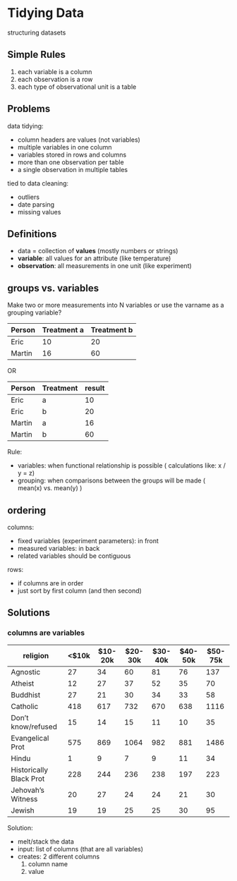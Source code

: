 # Tidying Data  

structuring datasets

## Simple Rules

1. each variable is a column
2. each observation is a row
3. each type of observational unit is a table

## Problems

data tidying: 
* column headers are values (not variables)
* multiple variables in one column  
* variables stored in rows and columns  
* more than one observation per table 
* a single observation in multiple tables

tied to data cleaning:
* outliers
* date parsing
* missing values

## Definitions

* data = collection of **values** (mostly numbers or strings)
* **variable**: all values for an attribute (like temperature)
* **observation**: all measurements in one unit (like experiment)

## groups vs. variables

Make two or more measurements into N variables or use the varname as a grouping variable?

| Person | Treatment a | Treatment b |
| --- | --- | --- |
| Eric  | 10 | 20 |
| Martin  | 16 | 60 |

OR  

| Person | Treatment | result |
| --- | --- | --- |
| Eric  | a | 10 |
| Eric  | b | 20 |
| Martin  | a | 16 |
| Martin  | b | 60 |

Rule:

* variables: when functional relationship is possible ( calculations like: x / y = z)
* grouping: when comparisons between the groups will be made ( mean(x) vs. mean(y) )

## ordering

columns:
* fixed variables (experiment parameters): in front
* measured variables: in back
* related variables should be contiguous

rows:
* if columns are in order 
* just sort by first column (and then second)

## Solutions

### columns are variables 

| religion | \<$10k | $10-20k | $20-30k | $30-40k | $40-50k | $50-75k |
| --- |--- |--- |--- |--- |--- |--- |
| Agnostic |27 |34 |60 |81 |76 |137 |
| Atheist |12 |27 |37 |52 |35 |70 |
| Buddhist |27 |21 |30 |34 |33 |58 |
| Catholic |418 |617 |732 |670 |638 |1116 |
| Don’t know/refused |15 |14 |15 |11 |10 |35 |
| Evangelical Prot |575 |869 |1064 |982 |881 |1486 |
| Hindu |1 |9 |7 |9 |11 |34 |
| Historically Black Prot |228 |244 |236 |238 |197 |223 |
| Jehovah’s Witness |20 |27 |24 |24 |21 |30 |
| Jewish |19  |19  |25  |25  |30  |95 |

Solution:
* melt/stack the data 
* input: list of columns (that are all variables)
* creates: 2 different columns  
    1. column name
    2. value
